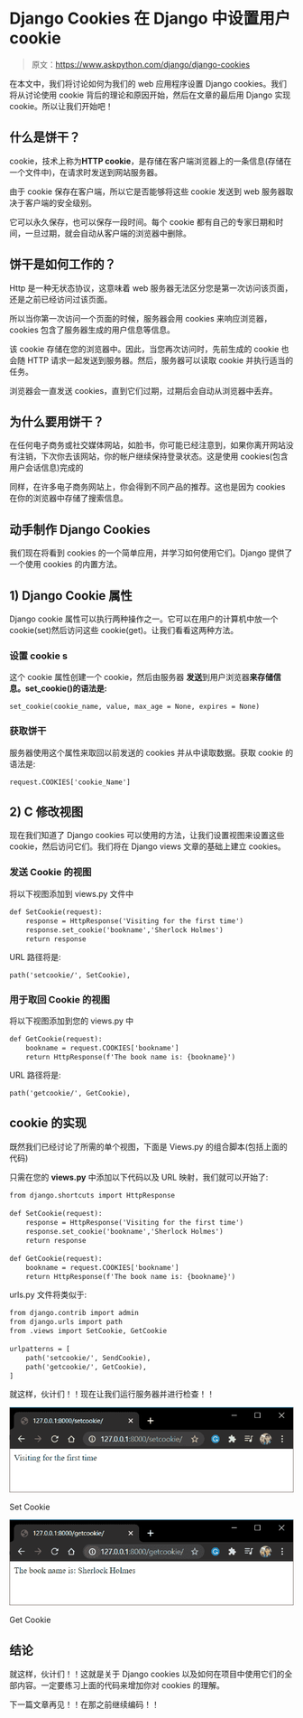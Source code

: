 # Django Cookies 在 Django 中设置用户 cookie

> 原文：<https://www.askpython.com/django/django-cookies>

在本文中，我们将讨论如何为我们的 web 应用程序设置 Django cookies。我们将从讨论使用 cookie 背后的理论和原因开始，然后在文章的最后用 Django 实现 cookie。所以让我们开始吧！

## 什么是饼干？

cookie，技术上称为**HTTP cookie**，是存储在客户端浏览器上的一条信息(存储在一个文件中)，在请求时发送到网站服务器。

由于 cookie 保存在客户端，所以它是否能够将这些 cookie 发送到 web 服务器取决于客户端的安全级别。

它可以永久保存，也可以保存一段时间。每个 cookie 都有自己的专家日期和时间，一旦过期，就会自动从客户端的浏览器中删除。

## 饼干是如何工作的？

Http 是一种无状态协议，这意味着 web 服务器无法区分您是第一次访问该页面，还是之前已经访问过该页面。

所以当你第一次访问一个页面的时候，服务器会用 cookies 来响应浏览器，cookies 包含了服务器生成的用户信息等信息。

该 cookie 存储在您的浏览器中。因此，当您再次访问时，先前生成的 cookie 也会随 HTTP 请求一起发送到服务器。然后，服务器可以读取 cookie 并执行适当的任务。

浏览器会一直发送 cookies，直到它们过期，过期后会自动从浏览器中丢弃。

## **为什么要用饼干？**

在任何电子商务或社交媒体网站，如脸书，你可能已经注意到，如果你离开网站没有注销，下次你去该网站，你的帐户继续保持登录状态。这是使用 cookies(包含用户会话信息)完成的

同样，在许多电子商务网站上，你会得到不同产品的推荐。这也是因为 cookies 在你的浏览器中存储了搜索信息。

## **动手制作 Django Cookies**

我们现在将看到 cookies 的一个简单应用，并学习如何使用它们。Django 提供了一个使用 cookies 的内置方法。

## 1) Django Cookie 属性

Django cookie 属性可以执行两种操作之一。它可以在用户的计算机中放一个 cookie(set)然后访问这些 cookie(get)。让我们看看这两种方法。

### **设置 cookie** s

这个 cookie 属性创建一个 cookie，然后由服务器 **发送**到用户浏览器**来存储信息。set_cookie()的语法是:**

```
set_cookie(cookie_name, value, max_age = None, expires = None) 

```

### **获取饼干**

服务器使用这个属性来取回以前发送的 cookies 并从中读取数据。获取 cookie 的语法是:

```
request.COOKIES['cookie_Name']

```

## 2) C **修改视图**

现在我们知道了 Django cookies 可以使用的方法，让我们设置视图来设置这些 cookie，然后访问它们。我们将在 Django views 文章的基础上建立 cookies。

### 发送 Cookie 的视图

将以下视图添加到 views.py 文件中

```
def SetCookie(request):
    response = HttpResponse('Visiting for the first time')
    response.set_cookie('bookname','Sherlock Holmes')
    return response

```

URL 路径将是:

```
path('setcookie/', SetCookie),

```

### 用于取回 Cookie 的视图

将以下视图添加到您的 views.py 中

```
def GetCookie(request):
    bookname = request.COOKIES['bookname']
    return HttpResponse(f'The book name is: {bookname}')

```

URL 路径将是:

```
path('getcookie/', GetCookie),

```

## **cookie 的实现**

既然我们已经讨论了所需的单个视图，下面是 Views.py 的组合脚本(包括上面的代码)

只需在您的 **views.py** 中添加以下代码以及 URL 映射，我们就可以开始了:

```
from django.shortcuts import HttpResponse

def SetCookie(request):
    response = HttpResponse('Visiting for the first time')
    response.set_cookie('bookname','Sherlock Holmes')
    return response

def GetCookie(request):
    bookname = request.COOKIES['bookname']
    return HttpResponse(f'The book name is: {bookname}')

```

urls.py 文件将类似于:

```
from django.contrib import admin
from django.urls import path
from .views import SetCookie, GetCookie

urlpatterns = [
    path('setcookie/', SendCookie),
    path('getcookie/', GetCookie),
]

```

就这样，伙计们！！现在让我们运行服务器并进行检查！！

![Set Cookie](img/38678ce1afb960600e2a49e5b134bc4f.png)

Set Cookie

![Get Cookie](img/0f594482c643b0e7fdfc8570559b6c2e.png)

Get Cookie

## **结论**

就这样，伙计们！！这就是关于 Django cookies 以及如何在项目中使用它们的全部内容。一定要练习上面的代码来增加你对 cookies 的理解。

下一篇文章再见！！在那之前继续编码！！